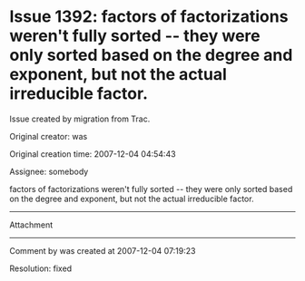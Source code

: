 # Issue 1392: factors of factorizations weren't fully sorted -- they were only sorted based on the degree and exponent, but not the actual irreducible factor.

Issue created by migration from Trac.

Original creator: was

Original creation time: 2007-12-04 04:54:43

Assignee: somebody

factors of factorizations weren't fully sorted -- they were only sorted based on the degree and exponent, but not the actual irreducible factor.




---

Attachment


---

Comment by was created at 2007-12-04 07:19:23

Resolution: fixed
